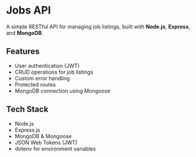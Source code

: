 # Jobs API

A simple RESTful API for managing job listings, built with **Node.js**, **Express**, and **MongoDB**.

## Features

- User authentication (JWT)
- CRUD operations for job listings
- Custom error handling
- Protected routes
- MongoDB connection using Mongoose

## Tech Stack

- Node.js
- Express.js
- MongoDB & Mongoose
- JSON Web Tokens (JWT)
- dotenv for environment variables

